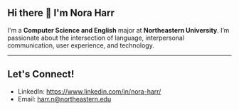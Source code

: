 ## Hi there 👋 I'm Nora Harr

I'm a **Computer Science and English** major at **Northeastern University**. I’m passionate about the intersection of language, interpersonal communication, user experience, and technology. 

---

## Let's Connect!
* LinkedIn: https://www.linkedin.com/in/nora-harr/
* Email: harr.n@northeastern.edu
